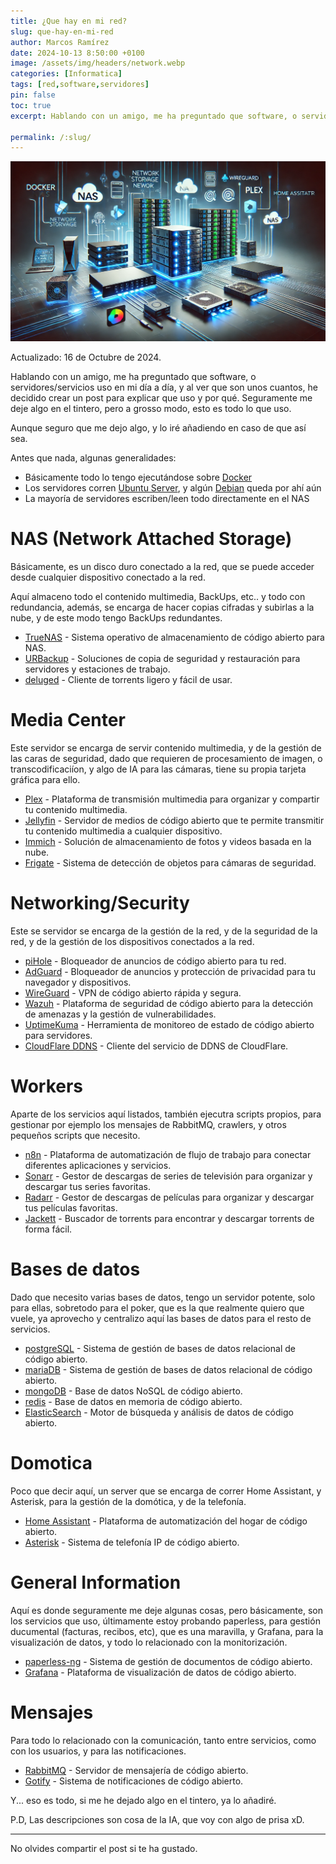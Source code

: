 ```yaml
---
title: ¿Que hay en mi red?
slug: que-hay-en-mi-red
author: Marcos Ramírez
date: 2024-10-13 8:50:00 +0100
image: /assets/img/headers/network.webp
categories: [Informatica]
tags: [red,software,servidores]
pin: false
toc: true
excerpt: Hablando con un amigo, me ha preguntado que software, o servidores/servicios uso en mi día a día, y al ver que son unos cuantos, he decidido crear un post para explicar que uso y por qué. Seguramente me deje algo en el tintero, pero a grosso modo, esto es todo lo que uso.

permalink: /:slug/ 
---
```

![Post Header](/assets/img/headers/network.webp)

Actualizado: 16 de Octubre de 2024.

Hablando con un amigo, me ha preguntado que software, o servidores/servicios uso en mi día a día, y al ver que son unos cuantos, he decidido crear un post para explicar que uso y por qué. Seguramente me deje algo en el tintero, pero a grosso modo, esto es todo lo que uso.

Aunque seguro que me dejo algo, y lo iré añadiendo en caso de que así sea.

Antes que nada, algunas generalidades:

- Básicamente todo lo tengo ejecutándose sobre [Docker](http://docker.com/)
- Los servidores corren [Ubuntu Server](https://ubuntu.com), y algún [Debian](https://www.debian.org) queda por ahí aún
- La mayoría de servidores escriben/leen todo directamente en el NAS

# NAS (Network Attached Storage)

Básicamente, es un disco duro conectado a la red, que se puede acceder desde cualquier dispositivo conectado a la red.

Aquí almaceno todo el contenido multimedia, BackUps, etc.. y todo con redundancia, además, se encarga de hacer copias cifradas y subirlas a la nube, y de este modo tengo BackUps redundantes.

- [TrueNAS](https://www.truenas.com/) - Sistema operativo de almacenamiento de código abierto para NAS.
- [URBackup](https://www.urbackup.org/) - Soluciones de copia de seguridad y restauración para servidores y estaciones de trabajo.
- [deluged](https://deluge-torrent.org/) - Cliente de torrents ligero y fácil de usar.

# Media Center

Este servidor se encarga de servir contenido multimedia, y de la gestión de las caras de seguridad, dado que requieren de procesamiento de imagen, o transcodificaciíon, y algo de IA para las cámaras, tiene su propia tarjeta gráfica para ello.


- [Plex](https://www.plex.tv/) - Plataforma de transmisión multimedia para organizar y compartir tu contenido multimedia.
- [Jellyfin](https://jellyfin.org/) - Servidor de medios de código abierto que te permite transmitir tu contenido multimedia a cualquier dispositivo.
- [Immich](https://immich.app/) - Solución de almacenamiento de fotos y videos basada en la nube.
- [Frigate](https://frigate.video/) - Sistema de detección de objetos para cámaras de seguridad.

# Networking/Security

Este se servidor se encarga de la gestión de la red, y de la seguridad de la red, y de la gestión de los dispositivos conectados a la red.

- [piHole](https://pi-hole.net/) - Bloqueador de anuncios de código abierto para tu red.
- [AdGuard](https://adguard.com/) - Bloqueador de anuncios y protección de privacidad para tu navegador y dispositivos.
- [WireGuard](https://www.wireguard.com/) - VPN de código abierto rápida y segura.
- [Wazuh](https://www.wazuh.com/) - Plataforma de seguridad de código abierto para la detección de amenazas y la gestión de vulnerabilidades.
- [UptimeKuma](https://github.com/louislam/uptime-kuma) - Herramienta de monitoreo de estado de código abierto para servidores.
- [CloudFlare DDNS](https://www.cloudflare.com/es-es/learning/dns/glossary/dynamic-dns/) - Cliente del servicio de DDNS de CloudFlare.

# Workers

Aparte de los servicios aquí listados, también ejecutra scripts propios, para gestionar por ejemplo los mensajes de RabbitMQ, crawlers, y otros pequeños scripts que necesito.

- [n8n](https://n8n.io/) - Plataforma de automatización de flujo de trabajo para conectar diferentes aplicaciones y servicios.
- [Sonarr](https://sonarr.tv/) - Gestor de descargas de series de televisión para organizar y descargar tus series favoritas.
- [Radarr](https://radarr.video/) - Gestor de descargas de películas para organizar y descargar tus películas favoritas.
- [Jackett](https://github.com/Jackett/Jackett) - Buscador de torrents para encontrar y descargar torrents de forma fácil.

# Bases de datos

Dado que necesito varias bases de datos, tengo un servidor potente, solo para ellas, sobretodo para el poker, que es la que realmente quiero que vuele, ya aprovecho y centralizo aquí las bases de datos para el resto de servicios.

- [postgreSQL](https://www.postgresql.org/) - Sistema de gestión de bases de datos relacional de código abierto.
- [mariaDB](https://mariadb.org/) - Sistema de gestión de bases de datos relacional de código abierto.
- [mongoDB](https://www.mongodb.com/) - Base de datos NoSQL de código abierto.
- [redis](https://redis.io/) - Base de datos en memoria de código abierto.
- [ElasticSearch](https://www.elastic.co/) - Motor de búsqueda y análisis de datos de código abierto.

# Domotica 

Poco que decir aquí, un server que se encarga de correr Home Assistant, y Asterisk, para la gestión de la domótica, y de la telefonía.

- [Home Assistant](https://www.home-assistant.io/) - Plataforma de automatización del hogar de código abierto.
- [Asterisk](https://www.asterisk.org/) - Sistema de telefonía IP de código abierto.

# General Information

Aquí es donde seguramente me deje algunas cosas, pero básicamente, son los servicios que uso, últimamente estoy probando paperless, para gestión ducumental (facturas, recibos, etc), que es una maravilla, y Grafana, para la visualización de datos, y todo lo relacionado con la monitorización.


- [paperless-ng](https://paperless-ng.readthedocs.io/en/latest/) - Sistema de gestión de documentos de código abierto.
- [Grafana](https://grafana.com/) - Plataforma de visualización de datos de código abierto.


# Mensajes

Para todo lo relacionado con la comunicación, tanto entre servicios, como con los usuarios, y para las notificaciones.

- [RabbitMQ](https://www.rabbitmq.com/) - Servidor de mensajería de código abierto.
- [Gotify](https://gotify.net/) - Sistema de notificaciones de código abierto.


Y... eso es todo, si me he dejado algo en el tintero, ya lo añadiré.

P.D, Las descripciones son cosa de la IA, que voy con algo de prisa xD.


***
No olvides compartir el post si te ha gustado.